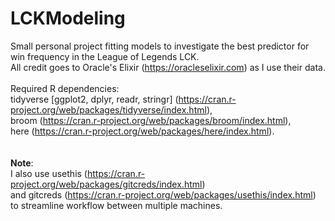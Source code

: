 # LCKModeling
Small personal project fitting models to investigate the best predictor for win frequency in the League of Legends LCK. 
\
All credit goes to Oracle's Elixir (https://oracleselixir.com) as I use their data.
\
\
Required R dependencies: 
\
tidyverse [ggplot2, dplyr, readr, stringr] (https://cran.r-project.org/web/packages/tidyverse/index.html), 
\
broom (https://cran.r-project.org/web/packages/broom/index.html), 
\
here (https://cran.r-project.org/web/packages/here/index.html).
\
\
\
**Note**:
\
I also use usethis (https://cran.r-project.org/web/packages/gitcreds/index.html)
\
and gitcreds (https://cran.r-project.org/web/packages/usethis/index.html) to streamline workflow between multiple machines.
